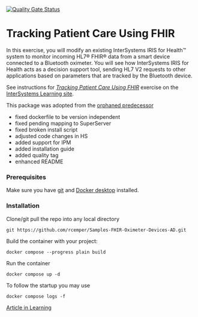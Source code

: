 [![Quality Gate Status](https://community.objectscriptquality.com/api/project_badges/measure?project=intersystems_iris_community%2FSamples-FHIR-Oximeter-Devices-AD&metric=alert_status)](https://community.objectscriptquality.com/dashboard?id=intersystems_iris_community%2FSamples-FHIR-Oximeter-Devices-AD)    

# Tracking Patient Care Using FHIR

In this exercise, you will modify an existing InterSystems IRIS for Health™ system to monitor incoming HL7® FHIR® data from a smart device connected to a Bluetooth oximeter. You will see how InterSystems IRIS for Health acts as a decision support tool, sending HL7 V2 requests to other applications based on parameters that are tracked by the Bluetooth device.

See instructions for *[Tracking Patient Care Using FHIR](https://learning.intersystems.com/course/view.php?name=FHIROximeter)* exercise on the [InterSystems Learning site](https://learning.intersystems.com/).

This package was adopted from the [orphaned predecessor](https://openexchange.intersystems.com/package/Samples-FHIR-Oximeter-Devices)    
- fixed dockerfile to be version independent   
- fixed pending mapping to SuperServer  
- fixed broken install script   
- adjusted code changes in HS  
- added support for IPM  
- added installation guide
- added quality tag  
- enhanced README

### Prerequisites    
Make sure you have [git](https://git-scm.com/book/en/v2/Getting-Started-Installing-Git) and [Docker desktop](https://www.docker.com/products/docker-desktop) installed.    
### Installation   
Clone/git pull the repo into any local directory  

````    
git https://github.com/rcemper/Samples-FHIR-Oximeter-Devices-AD.git
````    
   
Build the container with your project:   

````
docker compose --progress plain build
````

Run the container

 ````
docker compose up -d
````
To follow the startup you may use

````
docker compose logs -f
````
[Article in Learning](https://learning.intersystems.com/course/view.php?name=FHIROximeter)

